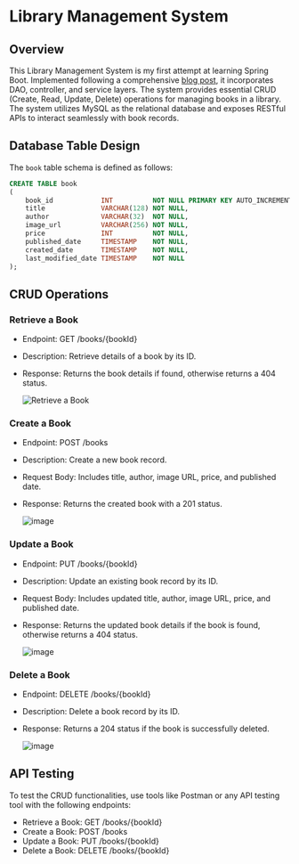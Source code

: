 # Library Management System

## Overview

This Library Management System is my first attempt at learning Spring Boot. Implemented following a comprehensive [blog post](https://ithelp.ithome.com.tw/articles/10339298), it incorporates DAO, controller, and service layers. 
The system provides essential CRUD (Create, Read, Update, Delete) operations for managing books in a library. 
The system utilizes MySQL as the relational database and exposes RESTful APIs to interact seamlessly with book records.

## Database Table Design

The `book` table schema is defined as follows:

```sql
CREATE TABLE book
(
    book_id            INT          NOT NULL PRIMARY KEY AUTO_INCREMENT,
    title              VARCHAR(128) NOT NULL,
    author             VARCHAR(32)  NOT NULL,
    image_url          VARCHAR(256) NOT NULL,
    price              INT          NOT NULL,
    published_date     TIMESTAMP    NOT NULL,
    created_date       TIMESTAMP    NOT NULL,
    last_modified_date TIMESTAMP    NOT NULL
);
```
## CRUD Operations
### Retrieve a Book
- Endpoint: GET /books/{bookId}
- Description: Retrieve details of a book by its ID.
- Response: Returns the book details if found, otherwise returns a 404 status.
  
  ![Retrieve a Book](https://github.com/user-attachments/assets/f52af150-ff8e-48de-8b3e-f2650bd50acd)

### Create a Book
- Endpoint: POST /books
- Description: Create a new book record.
- Request Body: Includes title, author, image URL, price, and published date.
- Response: Returns the created book with a 201 status.

  ![image](https://github.com/user-attachments/assets/cf680556-e613-4b55-91a4-4ba4d249c326)
 
### Update a Book
- Endpoint: PUT /books/{bookId}
- Description: Update an existing book record by its ID.
- Request Body: Includes updated title, author, image URL, price, and published date.
- Response: Returns the updated book details if the book is found, otherwise returns a 404 status.

  ![image](https://github.com/user-attachments/assets/be5645a0-05f8-46c3-9d3f-aaa26aa40011)
  
### Delete a Book
- Endpoint: DELETE /books/{bookId}
- Description: Delete a book record by its ID.
- Response: Returns a 204 status if the book is successfully deleted.

  ![image](https://github.com/user-attachments/assets/4fe9bc9f-2e71-4886-9c89-c8a7219a1c24)

## API Testing
To test the CRUD functionalities, use tools like Postman or any API testing tool with the following endpoints:

- Retrieve a Book: GET /books/{bookId}
- Create a Book: POST /books
- Update a Book: PUT /books/{bookId}
- Delete a Book: DELETE /books/{bookId}
